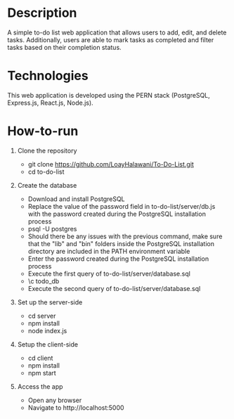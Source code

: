 # Description

A simple to-do list web application that allows users to add, edit, and delete tasks. Additionally, users are able to mark tasks as completed and filter tasks based on their completion status.

# Technologies

This web application is developed using the PERN stack (PostgreSQL, Express.js, React.js, Node.js).

# How-to-run

1. Clone the repository

   - git clone https://github.com/LoayHalawani/To-Do-List.git
   - cd to-do-list

2. Create the database

   - Download and install PostgreSQL
   - Replace the value of the password field in to-do-list/server/db.js with the password created during the PostgreSQL installation process
   - psql -U postgres
   - Should there be any issues with the previous command, make sure that the "lib" and "bin" folders inside the PostgreSQL installation directory are included in the PATH environment variable
   - Enter the password created during the PostgreSQL installation process
   - Execute the first query of to-do-list/server/database.sql
   - \c todo_db
   - Execute the second query of to-do-list/server/database.sql

3. Set up the server-side

   - cd server
   - npm install
   - node index.js

4. Setup the client-side
   - cd client
   - npm install
   - npm start
5. Access the app
   - Open any browser
   - Navigate to http://localhost:5000
